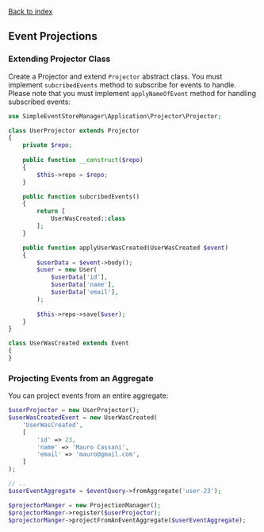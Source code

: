 [Back to index](https://github.com/mauretto78/simple-event-store-manager/blob/master/README.md)

## Event Projections

### Extending Projector Class

Create a Projector and extend `Projector` abstract class. You must implement `subcribedEvents` method to subscribe for events to handle. Please note that you must implement `applyNameOfEvent` method for handling subscribed events:

```php
use SimpleEventStoreManager\Application\Projector\Projector;

class UserProjector extends Projector
{
    private $repo;
    
    public function __construct($repo)
    {
        $this->repo = $repo;
    }

    public function subcribedEvents()
    {
        return [
            UserWasCreated::class
        ];
    }

    public function applyUserWasCreated(UserWasCreated $event)
    {
        $userData = $event->body();
        $user = new User(
            $userData['id'],
            $userData['name'],
            $userData['email'],
        );
    
        $this->repo->save($user);
    }
}

class UserWasCreated extends Event
{
}
```

### Projecting Events from an Aggregate

You can project events from an entire aggregate:

```php
$userProjector = new UserProjector();
$userWasCreatedEvent = new UserWasCreated(
    'UserWasCreated',
    [
        'id' => 23,
        'name' => 'Mauro Cassani',
        'email' => 'mauro@gmail.com',
    ]
);

// .. 
$userEventAggregate = $eventQuery->fromAggregate('user-23');

$projectorManger = new ProjectionManager();
$projectorManger->register($userProjector);
$projectorManger->projectFromAnEventAggregate($userEventAggregate);

```

